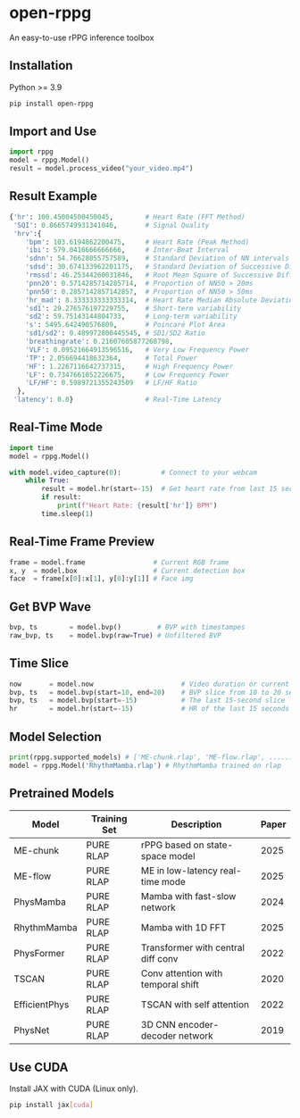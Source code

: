 # open-rppg
An easy-to-use rPPG inference toolbox

## Installation 
Python >= 3.9
```bash
pip install open-rppg
```
## Import and Use 
```python
import rppg
model = rppg.Model()
result = model.process_video("your_video.mp4")
```

## Result Example 
```python
{'hr': 100.45004500450045,        # Heart Rate (FFT Method)
 'SQI': 0.8665749931341046,       # Signal Quality
 'hrv':{
    'bpm': 103.6194862200475,     # Heart Rate (Peak Method)
    'ibi': 579.0416666666666,     # Inter-Beat Interval
    'sdnn': 54.76628055757589,    # Standard Deviation of NN intervals
    'sdsd': 30.674133962201175,   # Standard Deviation of Successive Differences
    'rmssd': 46.25344260031846,   # Root Mean Square of Successive Differences
    'pnn20': 0.5714285714285714,  # Proportion of NN50 > 20ms
    'pnn50': 0.2857142857142857,  # Proportion of NN50 > 50ms
    'hr_mad': 8.333333333333314,  # Heart Rate Median Absolute Deviation
    'sd1': 29.276576197229755,    # Short-term variability
    'sd2': 59.75143144804733,     # Long-term variability
    's': 5495.642490576809,       # Poincaré Plot Area
    'sd1/sd2': 0.489972800445545, # SD1/SD2 Ratio
    'breathingrate': 0.21607605877268798,
    'VLF': 0.09521664913596516,   # Very Low Frequency Power
    'TP': 2.056694418632364,      # Total Power
    'HF': 1.2267116642737315,     # High Frequency Power
    'LF': 0.7347661052226675,     # Low Frequency Power
    'LF/HF': 0.5989721355243509   # LF/HF Ratio
  },
 'latency': 0.0}                  # Real-Time Latency
```

## Real-Time Mode 
```python
import time
model = rppg.Model()

with model.video_capture(0):          # Connect to your webcam
    while True:
        result = model.hr(start=-15)  # Get heart rate from last 15 seconds
        if result:
            print(f"Heart Rate: {result['hr']} BPM")
        time.sleep(1)
```

## Real-Time Frame Preview

```python
frame = model.frame                 # Current RGB frame 
x, y  = model.box                   # Current detection box
face  = frame[x[0]:x[1], y[0]:y[1]] # Face img 
```

## Get BVP Wave 
```python
bvp, ts        = model.bvp()         # BVP with timestampes
raw_bvp, ts    = model.bvp(raw=True) # Unfiltered BVP
```

## Time Slice 
```python
now       = model.now                      # Video duration or current time
bvp, ts   = model.bvp(start=10, end=20)    # BVP slice from 10 to 20 seconds
bvp, ts   = model.bvp(start=-15)           # The last 15-second slice
hr        = model.hr(start=-15)            # HR of the last 15 seconds 
```

## Model Selection 
```python
print(rppg.supported_models) # ['ME-chunk.rlap', 'ME-flow.rlap', .......]
model = rppg.Model('RhythmMamba.rlap') # RhythmMamba trained on rlap
```
## Pretrained Models 
| Model | Training Set | Description | Paper |
|-|-|-|-| 
|ME-chunk|PURE RLAP|rPPG based on state-space model|2025|
|ME-flow|PURE RLAP|ME in low-latency real-time mode|2025| 
|PhysMamba|PURE RLAP|Mamba with fast-slow network|2024|
|RhythmMamba|PURE RLAP|Mamba with 1D FFT|2025|
|PhysFormer|PURE RLAP|Transformer with central diff conv|2022| 
|TSCAN|PURE RLAP|Conv attention with temporal shift|2020|
|EfficientPhys|PURE RLAP|TSCAN with self attention|2022|
|PhysNet|PURE RLAP|3D CNN encoder-decoder network|2019| 

## Use CUDA 
Install JAX with CUDA (Linux only).
```bash
pip install jax[cuda]
```
